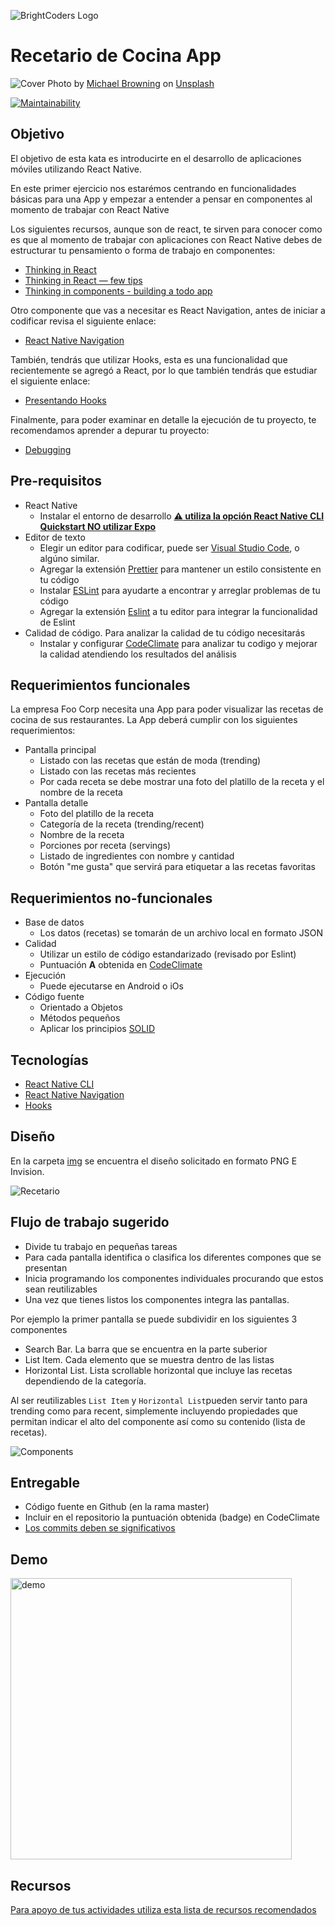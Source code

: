 ![BrightCoders Logo](img/logo-bc.png)

# Recetario de Cocina App

![Cover](img/cover.jpg)
<span>Photo by <a href="https://unsplash.com/@michaelwb?utm_source=unsplash&amp;utm_medium=referral&amp;utm_content=creditCopyText">Michael Browning</a> on <a href="https://unsplash.com/s/photos/cook?utm_source=unsplash&amp;utm_medium=referral&amp;utm_content=creditCopyText">Unsplash</a></span>

[![Maintainability](https://api.codeclimate.com/v1/badges/ba321bc9863e6c96ab02/maintainability)](https://codeclimate.com/github/BC-MAY-21-RN/kata-03-recetario-m22-k03-t2-reactive-02/maintainability)

## Objetivo
El objetivo de esta kata es introducirte en el desarrollo de aplicaciones móviles utilizando React Native.

En este primer ejercicio nos estarémos centrando en funcionalidades básicas para una App y empezar a entender a pensar en componentes al momento de trabajar con React Native

Los siguientes recursos, aunque son de react, te sirven para conocer como es que al momento de trabajar con aplicaciones con React Native debes de estructurar tu pensamiento o forma de trabajo en componentes:

- [Thinking in React](https://reactjs.org/docs/thinking-in-react.html)
- [Thinking in React — few tips](https://medium.com/@5066aman/thinking-in-react-few-tips-6b32fbe835a3)
- [Thinking in components - building a todo app](https://softchris.github.io/books/react/thinkingincomponents/)

Otro componente que vas a necesitar es React Navigation, antes de iniciar a codificar revisa el siguiente enlace:
- [React Native Navigation](https://reactnavigation.org/)

También, tendrás que utilizar Hooks, esta es una funcionalidad que recientemente se agregó a React, por lo que también tendrás que estudiar el siguiente enlace:
- [Presentando Hooks](https://es.reactjs.org/docs/hooks-intro.html)

Finalmente, para poder examinar en detalle la ejecución de tu proyecto, te recomendamos aprender a depurar tu proyecto:
- [Debugging](https://reactnative.dev/docs/debugging)

## Pre-requisitos
-  React Native
   - Instalar el entorno de desarrollo [**:warning: utiliza la opción React Native CLI Quickstart NO utilizar Expo**](https://reactnative.dev/docs/environment-setup)
- Editor de texto
  - Elegir un editor para codificar, puede ser [Visual Studio Code](https://code.visualstudio.com/), o algúno similar.
  - Agregar la extensión [Prettier](https://marketplace.visualstudio.com/items?itemName=esbenp.prettier-vscode) para mantener un estilo consistente en tu código
  - Instalar [ESLint](https://eslint.org/) para ayudarte a encontrar y arreglar problemas de tu código
  - Agregar la extensión [Eslint](https://marketplace.visualstudio.com/items?itemName=dbaeumer.vscode-eslint) a tu editor para integrar la funcionalidad de Eslint
- Calidad de código. Para analizar la calidad de tu código necesitarás
  - Instalar y configurar [CodeClimate](https://codeclimate.com/) para analizar tu codigo y mejorar la calidad atendiendo los resultados del análisis
  
## Requerimientos funcionales
  
  La empresa Foo Corp necesita una App para poder visualizar las recetas de cocina de sus restaurantes. La App deberá cumplir con los siguientes requerimientos:
  
- Pantalla principal 
  - Listado con las recetas que están de moda (trending)
  - Listado con las recetas más recientes 
  - Por cada receta se debe mostrar una foto del platillo de la receta y el nombre de la receta
- Pantalla detalle
  - Foto del platillo de la receta
  - Categoría de la receta (trending/recent)
  - Nombre de la receta
  - Porciones por receta (servings)
  - Listado de ingredientes con nombre y cantidad
  - Botón "me gusta" que servirá para etiquetar a las recetas favoritas
   
## Requerimientos no-funcionales
- Base de datos
  - Los datos (recetas) se tomarán de un archivo local en formato JSON 
- Calidad
  - Utilizar un estilo de código estandarizado (revisado por Eslint)
  - Puntuación **A** obtenida en [CodeClimate](https://codeclimate.com/)
- Ejecución 
  - Puede ejecutarse en Android o iOs
- Código fuente
  - Orientado a Objetos
  - Métodos pequeños
  - Aplicar los principios [SOLID](https://blog.usejournal.com/how-to-apply-solid-principles-in-react-applications-6c964091a982)
  

## Tecnologías
- [React Native CLI](https://reactnative.dev/docs/environment-setup)
- [React Native Navigation](https://reactnavigation.org/)
- [Hooks](https://es.reactjs.org/docs/hooks-intro.html)

## Diseño

En la carpeta [img](/img) se encuentra el diseño solicitado en formato PNG E Invision.

![Recetario](img/recetario-cocina.png)

## Flujo de trabajo sugerido

- Divide tu trabajo en pequeñas tareas
- Para cada pantalla identifica o clasifica los diferentes compones que se presentan
- Inicia programando los componentes individuales procurando que estos sean reutilizables
- Una vez que tienes listos los componentes integra las pantallas.

Por ejemplo la primer pantalla se puede subdividir en los siguientes 3 componentes
- Search Bar. La barra que se encuentra en la parte suberior
- List Item. Cada elemento que se muestra dentro de las listas
- Horizontal List. Lista scrollable horizontal que incluye las recetas dependiendo de la categoría.

Al ser reutilizables `List Item` y `Horizontal List`pueden servir tanto para trending como para recent, simplemente incluyendo propiedades que permitan indicar el alto del componente así como su contenido (lista de recetas).

![Components](img/componentes.png)

## Entregable
- Código fuente en Github (en la rama master)
- Incluir en el repositorio la puntuación obtenida (badge) en CodeClimate
- [Los commits deben se significativos](https://medium.com/better-programming/you-need-meaningful-commit-messages-d869e44e98d4)

## Demo
<img src="img/recetario.gif" alt="demo" width="450"/>

## Recursos
[Para apoyo de tus actividades utiliza esta lista de recursos recomendados](https://brightcoder.gitbook.io/handbook/react-native)
  
